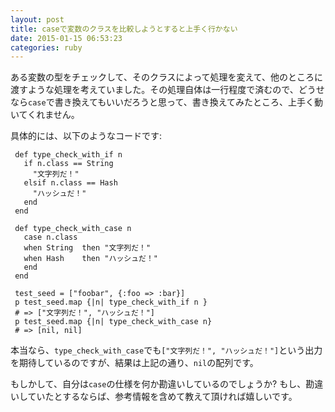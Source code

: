 ```yaml
---
layout: post
title: caseで変数のクラスを比較しようとすると上手く行かない
date: 2015-01-15 06:53:23
categories: ruby
---
```

<!-- {% raw %} -->
<p>ある変数の型をチェックして、そのクラスによって処理を変えて、他のところに渡すような処理を考えていました。その処理自体は一行程度で済むので、どうせなら<code>case</code>で書き換えてもいいだろうと思って、書き換えてみたところ、上手く動いてくれません。</p>

<p>具体的には、以下のようなコードです:</p>

<pre><code> def type_check_with_if n
   if n.class == String
     "文字列だ！"
   elsif n.class == Hash
     "ハッシュだ！"
   end
 end

 def type_check_with_case n
   case n.class
   when String  then "文字列だ！"
   when Hash    then "ハッシュだ！"
   end
 end

 test_seed = ["foobar", {:foo =&gt; :bar}]
 p test_seed.map {|n| type_check_with_if n }
 # =&gt; ["文字列だ！", "ハッシュだ！"]
 p test_seed.map {|n| type_check_with_case n}
 # =&gt; [nil, nil]
</code></pre>

<p>本当なら、<code>type_check_with_case</code>でも<code>["文字列だ！", "ハッシュだ！"]</code>という出力を期待しているのですが、結果は上記の通り、<code>nil</code>の配列です。</p>

<p>もしかして、自分は<code>case</code>の仕様を何か勘違いしているのでしょうか? もし、勘違いしていたとするならば、参考情報を含めて教えて頂ければ嬉しいです。 </p>
<!-- {% endraw %} -->
